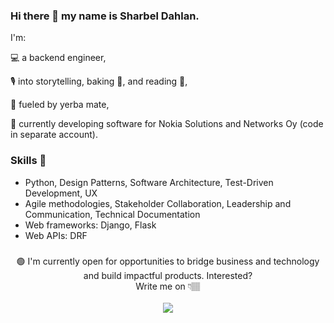 ### Hi there 👋 my name is Sharbel Dahlan.

I'm:

💻 a backend engineer,

🎙 into storytelling, baking 🍕, and reading 📖,

🧉 fueled by yerba mate,

🌱 currently developing software for Nokia Solutions and Networks Oy (code in separate account).

### Skills 🐍
- Python, Design Patterns, Software Architecture, Test-Driven Development, UX
- Agile methodologies, Stakeholder Collaboration, Leadership and Communication, Technical Documentation
- Web frameworks: Django, Flask
- Web APIs: DRF

###
<div align="center">
🟢 I'm currently open for opportunities to bridge business and technology and build impactful products. Interested?<br>
    Write me on 👇🏽<br><br>
    <a class="button" href="https://www.linkedin.com/in/sharbeldahlan" target="_blank" rel="nofollow noopener">
        <img src="https://img.shields.io/badge/LinkedIn-0077B5?style=for-the-badge&logo=linkedin&logoColor=white" />
    </a>
</div>